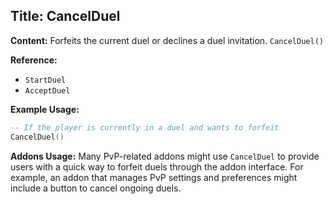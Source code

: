 ## Title: CancelDuel

**Content:**
Forfeits the current duel or declines a duel invitation.
`CancelDuel()`

**Reference:**
- `StartDuel`
- `AcceptDuel`

**Example Usage:**
```lua
-- If the player is currently in a duel and wants to forfeit
CancelDuel()
```

**Addons Usage:**
Many PvP-related addons might use `CancelDuel` to provide users with a quick way to forfeit duels through the addon interface. For example, an addon that manages PvP settings and preferences might include a button to cancel ongoing duels.
